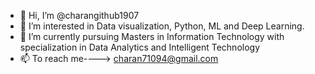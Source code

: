 - 👋 Hi, I’m @charangithub1907
- 👀 I’m interested in Data visualization, Python, ML and Deep Learning.
- 🌱 I’m currently pursuing Masters in Information Technology with specialization in Data Analytics and Intelligent Technology
- 📫 To reach me----> charan71094@gmail.com

<!---
charangithub1907/charangithub1907 is a ✨ special ✨ repository because its `README.md` (this file) appears on your GitHub profile.
You can click the Preview link to take a look at your changes.
--->
